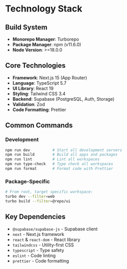 # Technology Stack

## Build System
- **Monorepo Manager**: Turborepo
- **Package Manager**: npm (v11.6.0)
- **Node Version**: >=18.0.0

## Core Technologies
- **Framework**: Next.js 15 (App Router)
- **Language**: TypeScript 5.7
- **UI Library**: React 19
- **Styling**: Tailwind CSS 3.4
- **Backend**: Supabase (PostgreSQL, Auth, Storage)
- **Validation**: Zod
- **Code Formatting**: Prettier

## Common Commands

### Development
```bash
npm run dev          # Start all development servers
npm run build        # Build all apps and packages
npm run lint         # Lint all workspaces
npm run type-check   # Type check all workspaces
npm run format       # Format code with Prettier
```

### Package-Specific
```bash
# From root, target specific workspace:
turbo dev --filter=web
turbo build --filter=@repo/ui
```

## Key Dependencies
- `@supabase/supabase-js` - Supabase client
- `next` - Next.js framework
- `react` & `react-dom` - React library
- `tailwindcss` - Utility-first CSS
- `typescript` - Type safety
- `eslint` - Code linting
- `prettier` - Code formatting
